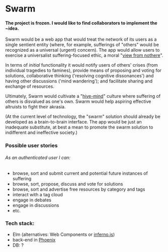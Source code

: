 # Swarm
#### The project is frozen. I would like to find collaborators to implement the ~idea.

Swarm would be a web app that would treat the network of its users as a single sentient entity (where, for example, sufferings of "others" would be recognized as a universal (urgent) concern).
The app would allow users to exercise a universalist suffering-focused ethic, a moral "[view from nothere](https://en.wikipedia.org/wiki/The_View_From_Nowhere)".

In terms of _initial_ functionality it would notify users of others' crises (from individual tragedies to famines), provide means of proposing and voting for solutions, collaborative thinking ('resolving cognitive dissonances') and having other discussions ('mind wandering'); and facilitate sharing and exchange of resources.

Ultimately, Swarm would cultivate a "[hive-mind](https://youtu.be/N1h5fkTHH6M)" culture where suffering of others is disvalued as one's own.
Swarm would help aspiring effective altruists to fight their akrasia.

(At the current level of technology, the "swarm" solution should already be developed as a brain-to-brain interface. The app would be just an inadequate substitute, at best a mean to promote the swarm solution to indifferent and ineffective society.)

### Possible user stories
###### As an authenticated user I can:
 - browse, sort and submit current and potential future instances of suffering
 - browse, sort, propose, discuss and vote for solutions
 - browse, sort and advertise free resources by category and tags
 - interact with a tag cloud
 - engage in debates
 - engage in discussions
 - etc.

### Tech stack:
 - Elm (alternatives: Web Components or [inferno.js](https://infernojs.org/))
 - back-end in [Phoenix](http://www.phoenixframework.org/)
 - DB: ?
